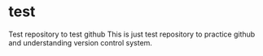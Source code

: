 # test
Test repository to test github
This is just test repository to practice github and understanding version control system.
